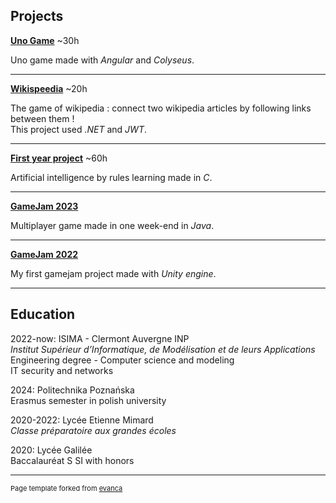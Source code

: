 ## Projects 

**[Uno Game](/portfolio/projects/isima/uno_game/uno.html)**  ~30h

Uno game made with *Angular* and *Colyseus*.

---
**[Wikispeedia](/portfolio/projects/isima/wikispeedia/wikispeedia.html)**  ~20h

The game of wikipedia : connect two wikipedia articles by following links between them !\
This project used *.NET* and *JWT*.

---
**[First year project](/portfolio/projects/isima/zz1/zz1.html)** ~60h

Artificial intelligence by rules learning made in *C*.

---
**[GameJam 2023](/portfolio/projects/gamejam/isima2023/isima2023.html)**

Multiplayer game made in one week-end in *Java*.

---
**[GameJam 2022](/portfolio/projects/gamejam/isima2022/isima2022.html)**

My first gamejam project made with *Unity engine*.

---

## Education

2022-now: ISIMA - Clermont Auvergne INP\
*Institut Supérieur d’Informatique, de Modélisation et de leurs Applications*\
Engineering degree - Computer science and modeling\
IT security and networks

2024: Politechnika Poznańska\
Erasmus semester in polish university

2020-2022: Lycée Etienne Mimard\
*Classe préparatoire aux grandes écoles*

2020: Lycée Galilée\
Baccalauréat S SI with honors



---
<p style="font-size:11px">Page template forked from <a href="https://github.com/evanca/quick-portfolio">evanca</a></p>
<!-- Remove above link if you don't want to attibute -->
